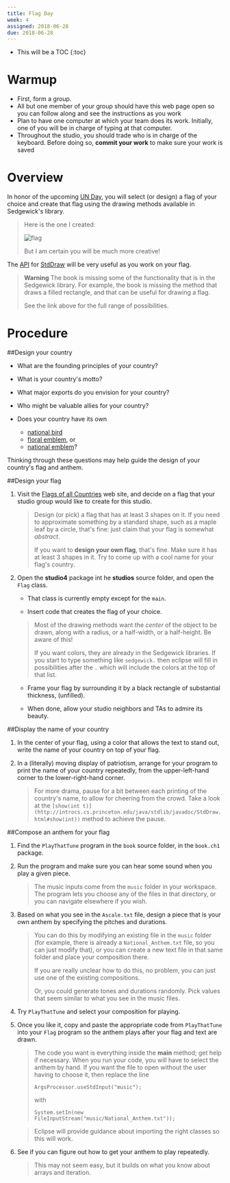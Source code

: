 ```yaml
---
title: Flag Day
week: 4
assigned: 2018-06-28
due: 2018-06-28
---
```


* This will be a TOC
{:toc}

# Warmup
* First, form a group.
* All but one member of your group should have this web page open so you can follow along and see the instructions as you work
* Plan to have one computer at which your team does its work. Initially, one of you will be in charge of typing at that computer.
* Throughout the studio, you should trade who is in charge of the keyboard. Before doing so, **commit your work** to make sure your work is saved

# Overview

In honor of the upcoming [UN Day](http://www.un.org/en/events/unday/), you will select (or design) a flag of your choice and create that flag using the drawing methods available in Sedgewick\'s library.

> Here is the one I created:
>
> ![flag](../../../studios/franceflag.png)
>
> But I am certain you will be much more creative!

The [API](http://en.wikipedia.org/wiki/Application_programming_interface) for [StdDraw](http://introcs.cs.princeton.edu/java/stdlib/javadoc/StdDraw.html) will be very useful as you work on your flag.

> **Warning** The book is missing some of the functionality that is in
> the Sedgewick library.  For example, the book is missing the method that
> draws a filled rectangle, and that can be useful for drawing a flag.
>
> See the link above for the full range of possibilities.

# Procedure

##Design your country

* What are the founding principles of your country?

* What is your country\'s motto?

* What major exports do you envision for your country?

* Who might be valuable allies for your country?

* Does your country have its own

	* [national bird](http://en.wikipedia.org/wiki/List_of_national_birds)
	* [floral emblem](http://en.wikipedia.org/wiki/Floral_emblem), or
	* [national emblem](http://en.wikipedia.org/wiki/National_emblem)?

Thinking through these questions may help guide the design of your country\'s flag and anthem.

##Design your flag

 1. Visit the [Flags of all Countries](http://flagpedia.net/) web site, and decide on a flag that your studio group would like to create for this studio.

	> Design (or pick) a flag that has at least 3 shapes on it.  If you need to approximate something by a standard shape, such as a maple leaf by a circle, that\'s fine:  just claim that your flag is somewhat _abstract_.
	>
	> If you want to **design your own flag**, that\'s fine.  Make sure it has at least 3 shapes in it.  Try to come up with a cool name for your flag\'s country.

2. Open the **studio4** package int he **studios** source folder, and open the ``Flag`` class.

	* That class is currently empty except for the ``main``.
	
	* Insert code that creates the flag of your choice.


	> Most of the drawing methods want the *center* of the object to be drawn, along with a radius, or a half-width, or a half-height.   Be aware of this!
	>
	> If you want colors, they are already in the Sedgewick libraries.  If you start to type something like `sedgewick.` then eclipse will fill in possibilities after the `.` which will include the colors at the top of that list.

	* Frame your flag by surrounding it by a black rectangle of substantial thickness, (unfilled).
	
	* When done, allow your studio neighbors and TAs to admire its beauty.

##Display the name of your country

1. In the center of your flag, using a color that allows the text to stand out, write the name of your country on top of your flag.

2. In a (literally) moving display of patriotism, arrange for your program to print the name of your country repeatedly, from the upper-left-hand corner to the lower-right-hand corner.

	> For more drama, pause for a bit between each printing of the country\'s name, to allow for cheering from the crowd. Take a look at the `[show(int t)](http://introcs.cs.princeton.edu/java/stdlib/javadoc/StdDraw.html#show(int))` method to achieve the pause.


##Compose an anthem for your flag

1. Find the `PlayThatTune` program in the `book` source folder, in the `book.ch1` package.

2. Run the program and make sure you can hear some sound when you play a given piece.

	> The music inputs come from the `music` folder in your workspace.  The program lets you choose any of the files in that directory, or you can navigate elsewhere if you wish.

3. Based on what you see in the `Ascale.txt` file, design a piece that is your own anthem by specifying the pitches and durations.

	>You can do this by modifying an existing file in the `music` folder (for example, there is already a `National_Anthem.txt` file, so you can just modify that), or you can create a new text file in that same folder and place your composition there.
	>
	>If you are really unclear how to do this, no problem, you can just use one of the existing compositions.
	>
	>Or, you could generate tones and durations randomly.  Pick values that seem similar to what you see in the music files.

4. Try `PlayThatTune` and select your composition for playing.

5. Once you like it, copy and paste the appropriate code from `PlayThatTune` into your `Flag` program so the anthem plays after your flag and text are drawn.

	> The code you want is everything inside the **main** method;  get help if necessary.
	> When you run your code, you will have to select the anthem by hand.
	> If you want the file to open without the user having to choose it, then replace the line
	>
	> `ArgsProcessor.useStdInput("music");`
	>
	> with
	>
	> `System.setIn(new FileInputStream("music/National_Anthem.txt"));`

	>Eclipse will provide guidance about importing the right classes so this will work.

6. See if you can figure out how to get your anthem to play repeatedly.

    > This may not seem easy, but it builds on what you know about arrays and iteration.
